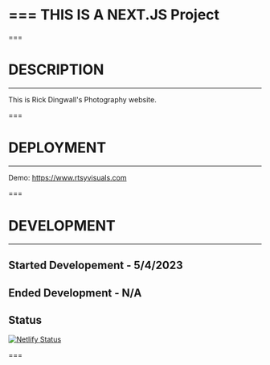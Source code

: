 ===
THIS IS A NEXT.JS Project
===

===

# DESCRIPTION

---

This is Rick Dingwall's Photography website.

===

# DEPLOYMENT

---

Demo: https://www.rtsyvisuals.com

===

# DEVELOPMENT

---

## Started Developement - 5/4/2023

## Ended Development - N/A

## Status

[![Netlify Status](https://api.netlify.com/api/v1/badges/df628ea1-0dfe-403e-929e-773974912f6a/deploy-status)](https://app.netlify.com/sites/legendary-cajeta-7dc787/deploys)

===
